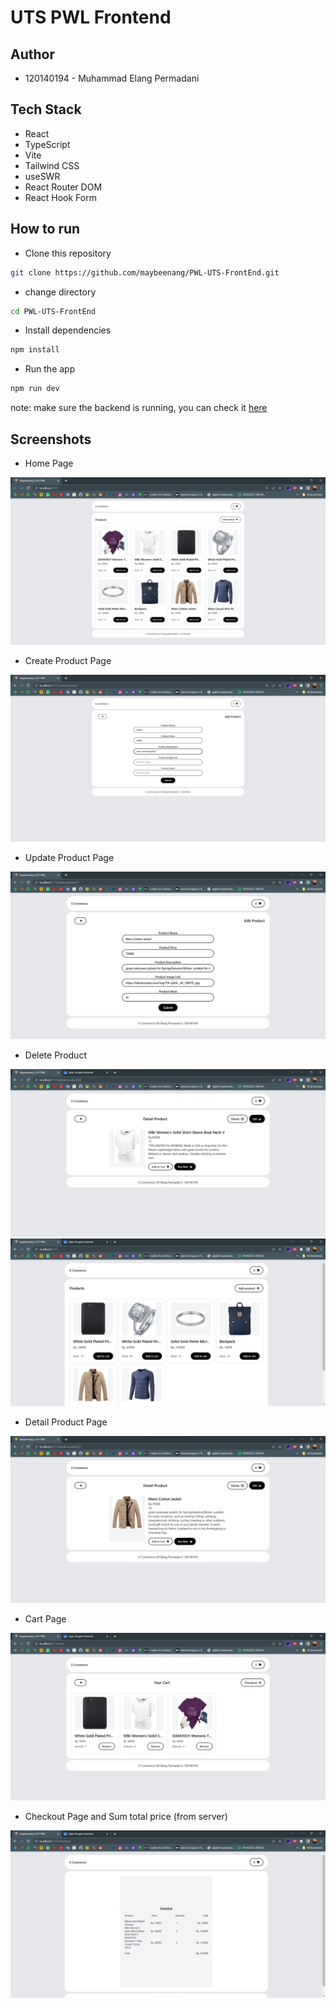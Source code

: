 # UTS PWL Frontend

## Author

- 120140194 - Muhammad Elang Permadani

## Tech Stack

- React
- TypeScript
- Vite
- Tailwind CSS
- useSWR
- React Router DOM
- React Hook Form

## How to run

- Clone this repository

```bash
git clone https://github.com/maybeenang/PWL-UTS-FrontEnd.git
```

- change directory

```bash
cd PWL-UTS-FrontEnd
```

- Install dependencies

```bash
npm install
```

- Run the app

```bash
npm run dev
```

note: make sure the backend is running, you can check it [here](https://github.com/maybeenang/PWL-UTS-BackEnd.git)

## Screenshots

- Home Page

![Home Page](./docs/home.png)

- Create Product Page

![Create Product Page](./docs/create%20product.png)

- Update Product Page

![Update Product Page](./docs/edit.png)

- Delete Product

![Delete Product](./docs/delete1.png)
![Delete Product](./docs/delete2.png)

- Detail Product Page

![Detail Product Page](./docs/detail.png)

- Cart Page

![Cart Page](./docs/cart.png)

- Checkout Page and Sum total price (from server)

![Checkout Page](./docs/checkout.png)
